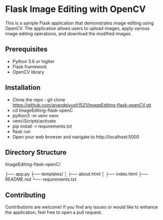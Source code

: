 # Flask Image Editing with OpenCV

This is a sample Flask application that demonstrates image editing using OpenCV. The application allows users to upload images, apply various image editing operations, and download the modified images.

## Prerequisites

- Python 3.6 or higher
- Flask framework
- OpenCV library

## Installation

- Clone the repo - git clone https://github.com/anandpiyush1521/ImageEditing-flask-openCV.git
- cd ImageEditing-flask-openC
- python3 -m venv venv
- venv\Scripts\activate
- pip install -r requirements.txt
- flask run
- Open your web browser and navigate to http://localhost:5000

## Directory Structure

ImageEditing-flask-openC/

├── app.py
├── templates/
│   ├── about.html
│   ├── index.html
├── README.md
└── requirements.txt

## Contributing

Contributions are welcome! If you find any issues or would like to enhance the application, feel free to open a pull request.


